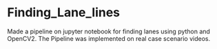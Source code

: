 # Finding_Lane_lines
Made a pipeline on jupyter notebook for finding lanes using python and OpenCV2. The Pipeline was implemented on real case scenario videos.
